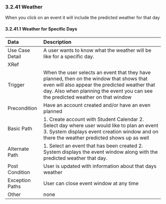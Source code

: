 ### 3.2.41 Weather

When you click on an event it will include the predicted weather for that day

#### 3.2.41.1 Weather for Specific Days

| Data          | Description |
|:--------------|:----------------|
|Use Case Detail| A user wants to know what the weather will be like for a specific day. |
|XRef           |         |
|Trigger        | When the user selects an event that they have planned, then on the window that shows that even will also appear the predicted weather that day. Also when planning the event you can see the predicted weather on that window   |
|Precondition   | Have an account created and/or have an even planned     |
|Basic Path     | 1. Create account with Student Calendar 2. Select day where user would like to plan an event 3. System displays event creation window and on there the weather predicted shows up as well               |
|Alternate Path | 1. Select an event that has been created 2. System displays the event window along with the predicted weather that day.                          |
|Post Condition | User is updated with information about that days weather|
|Exception Paths| User can close event window at any time                 |
|Other          | none                                                    |
